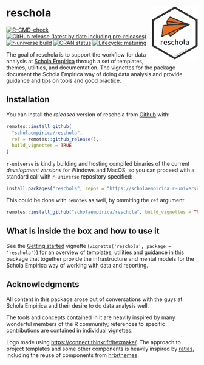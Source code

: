 
<!-- README.md is generated from README.Rmd. Please edit that file x -->

# reschola <a href="https://scholaempirica.github.io/reschola"><img src="man/figures/logo.svg" align="right" height="139" /></a>

<!-- badges: start -->

[![R-CMD-check](https://github.com/scholaempirica/reschola/actions/workflows/R-CMD-check.yaml/badge.svg)](https://github.com/scholaempirica/reschola/actions/workflows/R-CMD-check.yaml)
[![GitHub release (latest by date including
pre-releases)](https://img.shields.io/github/v/release/scholaempirica/reschola?include_prereleases)](https://github.com/scholaempirica/reschola/releases)
[![r-universe
build](https://scholaempirica.r-universe.dev/badges/reschola)](https://scholaempirica.r-universe.dev)
[![CRAN
status](https://www.r-pkg.org/badges/version/reschola)](https://CRAN.R-project.org/package=reschola)
[![Lifecycle:
maturing](https://img.shields.io/badge/lifecycle-maturing-blue.svg)](https://www.tidyverse.org/lifecycle/#maturing)
<!-- badges: end -->

The goal of reschola is to support the workflow for data analysis at
[Schola Empirica](http://scholaempirica.org) through a set of templates,
themes, utilities, and documentation. The vignettes for the package
document the Schola Empirica way of doing data analysis and provide
guidance and tips on tools and good practice.

## Installation

You can install the *released* version of reschola from
[Github](https://github.com) with:

``` r
remotes::install_github(
  "scholaempirica/reschola",
  ref = remotes::github_release(),
  build_vignettes = TRUE
)
```

`r-universe` is kindly building and hosting compiled binaries of the
current *development versions* for Windows and MacOS, so you can proceed
with a standard call with `r-universe` repository specified:

``` r
install.packages("reschola", repos = "https://scholaempirica.r-universe.dev")
```

This could be done with `remotes` as well, by ommiting the `ref`
argument:

``` r
remotes::install_github("scholaempirica/reschola", build_vignettes = TRUE)
```

## What is inside the box and how to use it

See the [Getting started](articles/reschola.html) vignette
(`vignette('reschola', package = 'reschola')`) for an overview of
templates, utilities and guidance in this package that together provide
the infrastructure and mental models for the Schola Empirica way of
working with data and reporting.

## Acknowledgments

All content in this package arose out of conversations with the guys at
Schola Empirica and their desire to do data analysis well.

The tools and concepts contained in it are heavily inspired by many
wonderful members of the R community; references to specific
contributions are contained in individual vignettes.

Logo made using <https://connect.thinkr.fr/hexmake/>. The approach to
project templates and some other components is heavily inspired by
[ratlas](https://github.com/atlas-aai/ratlas/), including the reuse of
components from [hrbrthemes](https://hrbrmstr.github.io/hrbrthemes/).
